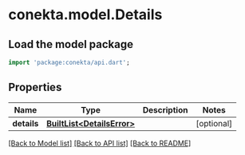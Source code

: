 # conekta.model.Details

## Load the model package
```dart
import 'package:conekta/api.dart';
```

## Properties
Name | Type | Description | Notes
------------ | ------------- | ------------- | -------------
**details** | [**BuiltList&lt;DetailsError&gt;**](DetailsError.md) |  | [optional] 

[[Back to Model list]](../README.md#documentation-for-models) [[Back to API list]](../README.md#documentation-for-api-endpoints) [[Back to README]](../README.md)


